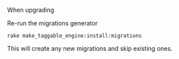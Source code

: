 When upgrading

Re-run the migrations generator

    rake make_taggable_engine:install:migrations

This will create any new migrations and skip existing ones.

